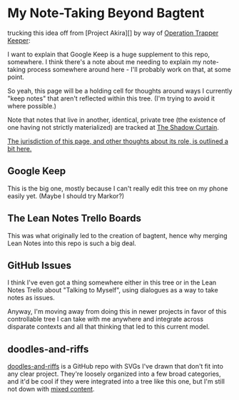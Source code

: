 # My Note-Taking Beyond Bagtent

trucking this idea off from [Project Akira][] by way of [Operation Trapper Keeper](1da0f61f-c2bb-4b9d-99da-e3f07e18556a.md):

I want to explain that Google Keep is a huge supplement to this repo, somewhere. I think there's a note about me needing to explain my note-taking process somewhere around here - I'll probably work on that, at some point.

So yeah, this page will be a holding cell for thoughts around ways I currently "keep notes" that aren't reflected within this tree. (I'm trying to avoid it where possible.)

Note that notes that live in another, identical, private tree (the existence of one having not strictly materialized) are tracked at [The Shadow Curtain](e50eb50f-cc83-43b5-888a-d2ae77daf8a5.md).

[The jurisdiction of this page, and other thoughts about its role, is outlined a bit here.](3c95ca30-d205-4f07-9c61-0087569bb13f.md)

## Google Keep

This is the big one, mostly because I can't really edit this tree on my phone easily yet. (Maybe I should try Markor?)

## The Lean Notes Trello Boards

This was what originally led to the creation of bagtent, hence why merging Lean Notes into this repo is such a big deal.

## GitHub Issues

I think I've even got a thing somewhere either in this tree or in the Lean Notes Trello about "Talking to Myself", using dialogues as a way to take notes as issues.

Anyway, I'm moving away from doing this in newer projects in favor of this controllable tree I can take with me anywhere and integrate across disparate contexts and all that thinking that led to this current model.

## doodles-and-riffs

[doodles-and-riffs](https://github.com/stuartpb/doodles-and-riffs) is a GitHub repo with SVGs I've drawn that don't fit into any clear project. They're loosely organized into a few broad categories, and it'd be cool if they were integrated into a tree like this one, but I'm still not down with [mixed content](b2dade14-8a6c-4643-9fdb-2fc6b441016c.md).

